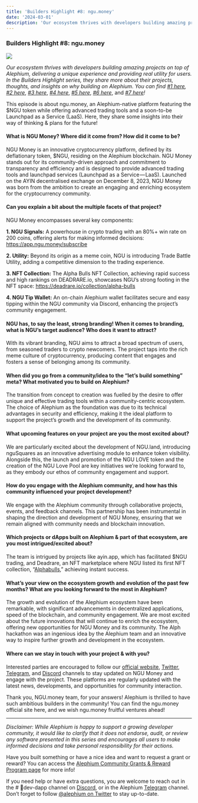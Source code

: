 ```yaml
---
title: 'Builders Highlight #8: ngu.money'
date: '2024-03-01'
description: 'Our ecosystem thrives with developers building amazing projects on top of Alephium, delivering a unique experience and providing real…'
---
```


### **Builders Highlight \#8: ngu.money**

![](https://cdn-images-1.medium.com/max/800/0*cAV6EOl5rOMgqCYx)

_Our ecosystem thrives with developers building amazing projects on top of Alephium, delivering a unique experience and providing real utility for users. In the Builders Highlight series, they share more about their projects, thoughts, and insights on why building on Alephium. You can find_ <a href="https://medium.com/@alephium/builders-highlight-sezame-wallet-ddb4aeb61881" class="markup--anchor markup--p-anchor" data-href="https://medium.com/@alephium/builders-highlight-sezame-wallet-ddb4aeb61881" rel="noopener" target="_blank"><em>#1 here</em></a>_,_ <a href="https://medium.com/@alephium/builders-highlight-alphpaca-nfts-99c69775f04c" class="markup--anchor markup--p-anchor" data-href="https://medium.com/@alephium/builders-highlight-alphpaca-nfts-99c69775f04c" rel="noopener" target="_blank"><em>#2 here</em></a>, <a href="https://medium.com/@alephium/builders-highlight-3-ayin-6be4a6bd4ec2" class="markup--anchor markup--p-anchor" data-href="https://medium.com/@alephium/builders-highlight-3-ayin-6be4a6bd4ec2" rel="noopener" target="_blank"><em>#3 here</em></a>, <a href="https://medium.com/@alephium/builders-highlight-4-no-trust-verify-9ea495ca826f" class="markup--anchor markup--p-anchor" data-href="https://medium.com/@alephium/builders-highlight-4-no-trust-verify-9ea495ca826f" rel="noopener" target="_blank"><em>#4 here</em></a>, <a href="https://medium.com/@alephium/builders-highlight-5-deadrare-d5ff90d6161e" class="markup--anchor markup--p-anchor" data-href="https://medium.com/@alephium/builders-highlight-5-deadrare-d5ff90d6161e" rel="noopener" target="_blank"><em>#5 here</em></a>, <a href="https://medium.com/@alephium/builders-highlight-6-what-the-duck-0aedc602ecfd" class="markup--anchor markup--p-anchor" data-href="https://medium.com/@alephium/builders-highlight-6-what-the-duck-0aedc602ecfd" rel="noopener" target="_blank"><em>#6 here</em></a>, and <a href="https://medium.com/@alephium/builders-highlight-7-alphpad-bbd4f4a34fd5" class="markup--anchor markup--p-anchor" data-href="https://medium.com/@alephium/builders-highlight-7-alphpad-bbd4f4a34fd5" target="_blank"><em>#7 here</em></a>_!_

This episode is about ngu.money, an Alephium-native platform featuring the \$NGU token while offering advanced trading tools and a soon-to-be Launchpad as a Service (LaaS). Here, they share some insights into their way of thinking & plans for the future!

#### **What is NGU Money? Where did it come from? How did it come to be?**

NGU Money is an innovative cryptocurrency platform, defined by its deflationary token, \$NGU, residing on the Alephium blockchain. NGU Money stands out for its community-driven approach and commitment to transparency and efficiency and is designed to provide advanced trading tools and launchpad services (Launchpad as a Service — LaaS). Launched on the AYIN decentralised exchange on December 8, 2023, NGU Money was born from the ambition to create an engaging and enriching ecosystem for the cryptocurrency community.

#### **Can you explain a bit about the multiple facets of that project?**

NGU Money encompasses several key components:

**1. NGU Signals:** A powerhouse in crypto trading with an 80%+ win rate on 200 coins, offering alerts for making informed decisions: <a href="https://app.ngu.money/subscribe" class="markup--anchor markup--p-anchor" data-href="https://app.ngu.money/subscribe" rel="noopener" target="_blank">https://app.ngu.money/subscribe</a>

**2. Utility:** Beyond its origin as a meme coin, NGU is introducing Trade Battle Utility, adding a competitive dimension to the trading experience.

**3. NFT Collection:** The Alpha Bulls NFT Collection, achieving rapid success and high rankings on DEADRARE.io, showcases NGU’s strong footing in the NFT space: <a href="https://deadrare.io/collection/alpha-bulls" class="markup--anchor markup--p-anchor" data-href="https://deadrare.io/collection/alpha-bulls" rel="noopener" target="_blank">https://deadrare.io/collection/alpha-bulls</a>

**4. NGU Tip Wallet:** An on-chain Alephium wallet facilitates secure and easy tipping within the NGU community via Discord, enhancing the project’s community engagement.

#### **NGU has, to say the least, strong branding! When it comes to branding, what is NGU’s target audience? Who does it want to attract?**

With its vibrant branding, NGU aims to attract a broad spectrum of users, from seasoned traders to crypto newcomers. The project taps into the rich meme culture of cryptocurrency, producing content that engages and fosters a sense of belonging among its community.

#### **When did you go from a community/idea to the “let’s build something” meta? What motivated you to build on Alephium?**

The transition from concept to creation was fuelled by the desire to offer unique and effective trading tools within a community-centric ecosystem. The choice of Alephium as the foundation was due to its technical advantages in security and efficiency, making it the ideal platform to support the project’s growth and the development of its community.

#### **What upcoming features on your project are you the most excited about?**

We are particularly excited about the development of NGU.land, introducing nguSquares as an innovative advertising module to enhance token visibility. Alongside this, the launch and promotion of the NGU LOVE token and the creation of the NGU Love Pool are key initiatives we’re looking forward to, as they embody our ethos of community engagement and support.

#### **How do you engage with the Alephium community, and how has this community influenced your project development?**

We engage with the Alephium community through collaborative projects, events, and feedback channels. This partnership has been instrumental in shaping the direction and development of NGU Money, ensuring that we remain aligned with community needs and blockchain innovation.

#### **Which projects or dApps built on Alephium & part of that ecosystem, are you most intrigued/excited about?**

The team is intrigued by projects like ayin.app, which has facilitated \$NGU trading, and Deadrare, an NFT marketplace where NGU listed its first NFT collection, “<a href="https://deadrare.io/collection/alpha-bulls" class="markup--anchor markup--p-anchor" data-href="https://deadrare.io/collection/alpha-bulls" rel="noopener" target="_blank">Alphabulls</a>,” achieving instant success.

#### **What’s your view on the ecosystem growth and evolution of the past few months? What are you looking forward to the most in Alephium?**

The growth and evolution of the Alephium ecosystem have been remarkable, with significant advancements in decentralized applications, speed of the blockchain, and community engagement. We are most excited about the future innovations that will continue to enrich the ecosystem, offering new opportunities for NGU Money and its community. The Alph hackathon was an ingenious idea by the Alephium team and an innovative way to inspire further growth and development in the ecosystem.

#### **Where can we stay in touch with your project & with you?**

Interested parties are encouraged to follow our <a href="https://ngu.money/" class="markup--anchor markup--p-anchor" data-href="https://ngu.money/" rel="noopener" target="_blank">official website</a>, <a href="https://twitter.com/numbergoup_ngu" class="markup--anchor markup--p-anchor" data-href="https://twitter.com/numbergoup_ngu" rel="noopener" target="_blank">Twitter</a>, <a href="https://t.me/numbergoup_ngu" class="markup--anchor markup--p-anchor" data-href="https://t.me/numbergoup_ngu" rel="noopener" target="_blank">Telegram</a>, and <a href="https://discord.gg/ngu" class="markup--anchor markup--p-anchor" data-href="https://discord.gg/ngu" rel="noopener" target="_blank">Discord</a> channels to stay updated on NGU Money and engage with the project. These platforms are regularly updated with the latest news, developments, and opportunities for community interaction.

Thank you, NGU.money team, for your answers! Alephium is thrilled to have such ambitious builders in the community! You can find the ngu.money official site here, and we wish ngu.money fruitful ventures ahead!

---

_Disclaimer: While Alephium is happy to support a growing developer community, it would like to clarify that it does not endorse, audit, or review any software presented in this series and encourages all users to make informed decisions and take personal responsibility for their actions._

Have you built something or have a nice idea and want to request a grant or reward? You can access the <a href="https://github.com/alephium/community/blob/master/Grant%26RewardProgram.md" class="markup--anchor markup--p-anchor" data-href="https://github.com/alephium/community/blob/master/Grant%26RewardProgram.md" rel="noopener ugc nofollow noopener" target="_blank">Alephium Community Grants &amp; Reward Program page</a> for more info!

If you need help or have extra questions, you are welcome to reach out in the \# 🎨dev-dapp channel on <a href="https://alephium.org/discord/" class="markup--anchor markup--p-anchor" data-href="https://alephium.org/discord/" rel="noopener ugc nofollow noopener" target="_blank">Discord</a>, or in the Alephium <a href="https://t.me/alephiumgroup" class="markup--anchor markup--p-anchor" data-href="https://t.me/alephiumgroup" rel="noopener ugc nofollow noopener" target="_blank">Telegram</a> channel. Don’t forget to follow <a href="https://twitter.com/alephium" class="markup--anchor markup--p-anchor" data-href="https://twitter.com/alephium" rel="noopener ugc nofollow noopener" target="_blank">@alephium on Twitter</a> to stay up-to-date.
